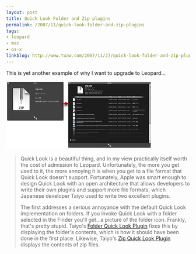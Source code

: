```yaml
---
layout: post
title: Quick Look Folder and Zip plugins
permalink: /2007/11/quick-look-folder-and-zip-plugins
tags:
- leopard
- mac
- os-x
linkblog: http://www.tuaw.com/2007/11/27/quick-look-folder-and-zip-plugins/
---
```


This is yet another example of why I want to upgrade to Leopard...

<img src="/images/2007/quicklook-zip.jpg" alt="quicklook-zip.jpg" class="center border" />

> Quick Look is a beautiful thing, and in my view practically itself worth the cost of admission to Leopard.
> Unfortunately, the more you get used to it, the more annoying it is when you get to a file format that
> Quick Look doesn't support. Fortunately, Apple was smart enough to design Quick Look with an open
> architecture that allows developers to write their own plugins and support more file formats, which
> Japanese developer Taiyo used to write two excellent plugins.
> 
> The first addresses a serious annoyance with the default Quick Look implementation on folders. If you
> invoke Quick Look with a folder selected in the Finder you'll get...a picture of the folder icon. Frankly,
> that's pretty stupid. Taiyo's [Folder Quick Look Plugin](http://d.hatena.ne.jp/t_trace/20071124/p3) fixes
> this by displaying the folder's contents, which is how it should have been done in the first place.
> Likewise, Taiyo's [Zip Quick Look Plugin](http://d.hatena.ne.jp/t_trace/20071125/p2) displays the contents
> of zip files.
